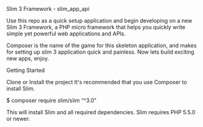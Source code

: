 Slim 3 Framework - slim_app_api

Use this repo as a quick setup application and begin developing on a new Slim 3 Framework, a PHP micro framework that helps you quickly write simple yet powerful web applications and APIs.

Composer is the name of the game for this skeleton application, and makes for setting up slim 3 application quick and painless. Now lets build exciting new apps, enjoy.

Getting Started

Clone or Install the project
It's recommended that you use Composer to install Slim.

$ composer require slim/slim “^3.0"

This will install Slim and all required dependencies. Slim requires PHP 5.5.0 or newer.